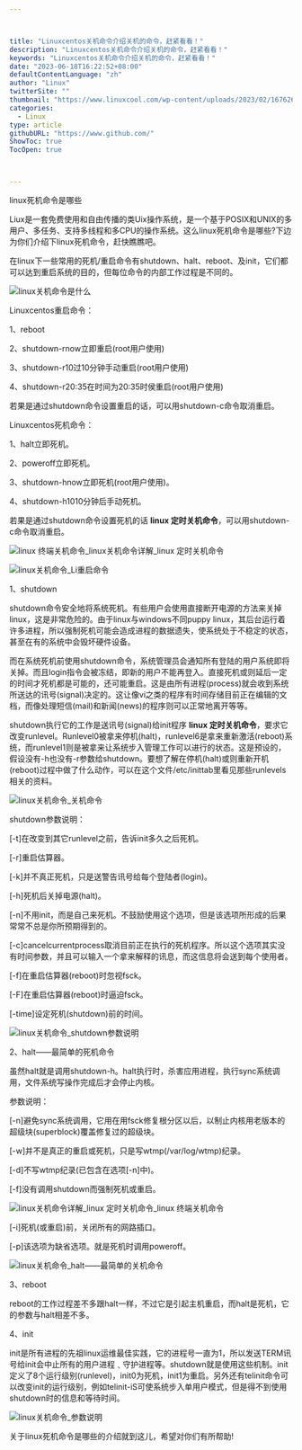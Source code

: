 ```yaml
---



title: "Linuxcentos关机命令介绍关机的命令，赶紧看看！"
description: "Linuxcentos关机命令介绍关机的命令，赶紧看看！"
keywords: "Linuxcentos关机命令介绍关机的命令，赶紧看看！"
date: "2023-06-18T16:22:52+08:00"
defaultContentLanguage: "zh"
author: "Linux"
twitterSite: ""
thumbnail: "https://www.linuxcool.com/wp-content/uploads/2023/02/1676268062387_0.jpg"
categories:
  - Linux
type: article
githubURL: "https://www.github.com/"
ShowToc: true
TocOpen: true



---
```


linux死机命令是哪些

Liux是一套免费使用和自由传播的类Uix操作系统，是一个基于POSIX和UNIX的多用户、多任务、支持多线程和多CPU的操作系统。这么linux死机命令是哪些?下边为你们介绍下linux死机命令，赶快瞧瞧吧。

在linux下一些常用的死机/重启命令有shutdown、halt、reboot、及init，它们都可以达到重启系统的目的，但每位命令的内部工作过程是不同的。

![linux关机命令是什么](https://www.linuxcool.com/wp-content/uploads/2023/02/1676268062387_0.jpg)

Linuxcentos重启命令：

1、reboot

2、shutdown-rnow立即重启(root用户使用)

3、shutdown-r10过10分钟手动重启(root用户使用)

4、shutdown-r20:35在时间为20:35时侯重启(root用户使用)

若果是通过shutdown命令设置重启的话，可以用shutdown-c命令取消重启。

Linuxcentos死机命令：

1、halt立即死机。

2、poweroff立即死机。

3、shutdown-hnow立即死机(root用户使用)。

4、shutdown-h1010分钟后手动死机。

若果是通过shutdown命令设置死机的话 **linux 定时关机命令**，可以用shutdown-c命令取消重启。

![linux 终端关机命令_linux关机命令详解_linux 定时关机命令](https://www.linuxcool.com/wp-content/uploads/2023/02/1676268062387_1.jpg)

![linux关机命令_Li重启命令](https://www.linuxcool.com/wp-content/uploads/2023/02/1676268062387_2.png)

1、shutdown

shutdown命令安全地将系统死机。有些用户会使用直接断开电源的方法来关掉linux，这是非常危险的。由于linux与windows不同puppy linux，其后台运行着许多进程，所以强制死机可能会造成进程的数据遗失，使系统处于不稳定的状态，甚至在有的系统中会毁坏硬件设备。

而在系统死机前使用shutdown命令，系统管理员会通知所有登陆的用户系统即将关掉。而且login指令会被冻结，即新的用户不能再登入。直接死机或则延后一定的时间才死机都是可能的，还可能重启。这是由所有进程(process)就会收到系统所送达的讯号(signal)决定的。这让像vi之类的程序有时间存储目前正在编辑的文档，而像处理短信(mail)和新闻(news)的程序则可以正常地离开等等。

shutdown执行它的工作是送讯号(signal)给init程序 **linux 定时关机命令**，要求它改变runlevel。Runlevel0被拿来停机(halt)，runlevel6是拿来重新激活(reboot)系统，而runlevel1则是被拿来让系统步入管理工作可以进行的状态。这是预设的，假设没有-h也没有-r参数给shutdown。要想了解在停机(halt)或则重新开机(reboot)过程中做了什么动作，可以在这个文件/etc/inittab里看见那些runlevels相关的资料。

![linux关机命令_关机命令](https://www.linuxcool.com/wp-content/uploads/2023/02/1676268062387_3.jpg)

shutdown参数说明：

[-t]在改变到其它runlevel之前，告诉init多久之后死机。

[-r]重启估算器。

[-k]并不真正死机，只是送警告讯号给每个登陆者(login)。

[-h]死机后关掉电源(halt)。

[-n]不用init，而是自己来死机。不鼓励使用这个选项，但是该选项所形成的后果常常不总是你所预期得到的。

[-c]cancelcurrentprocess取消目前正在执行的死机程序。所以这个选项其实没有时间参数，并且可以输入一个拿来解释的讯息，而这信息将会送到每个使用者。

[-f]在重启估算器(reboot)时忽视fsck。

[-F]在重启估算器(reboot)时逼迫fsck。

[-time]设定死机(shutdown)前的时间。

![linux关机命令_shutdown参数说明](https://www.linuxcool.com/wp-content/uploads/2023/02/1676268062387_4.jpg)

2、halt——最简单的死机命令

虽然halt就是调用shutdown-h。halt执行时，杀害应用进程，执行sync系统调用，文件系统写操作完成后才会停止内核。

参数说明：

[-n]避免sync系统调用，它用在用fsck修复根分区以后，以制止内核用老版本的超级块(superblock)覆盖修复过的超级块。

[-w]并不是真正的重启或死机，只是写wtmp(/var/log/wtmp)纪录。

[-d]不写wtmp纪录(已包含在选项[-n]中)。

[-f]没有调用shutdown而强制死机或重启。

![linux关机命令详解_linux 定时关机命令_linux 终端关机命令](https://www.linuxcool.com/wp-content/uploads/2023/02/1676268062387_5.jpg)

[-i]死机(或重启)前，关闭所有的网路插口。

[-p]该选项为缺省选项。就是死机时调用poweroff。

![linux关机命令_halt——最简单的关机命令](https://www.linuxcool.com/wp-content/uploads/2023/02/1676268062387_6.png)

3、reboot

reboot的工作过程差不多跟halt一样，不过它是引起主机重启，而halt是死机，它的参数与halt相差不多。

4、init

init是所有进程的先祖linux运维最佳实践，它的进程号一直为1，所以发送TERM讯号给init会中止所有的用户进程﹑守护进程等。shutdown就是使用这些机制。init定义了8个运行级别(runlevel)，init0为死机，init1为重启。另外还有telinit命令可以改变init的运行级别，例如telinit-iS可使系统步入单用户模式，但是得不到使用shutdown时的信息和等待时间。

![linux关机命令_参数说明](https://www.linuxcool.com/wp-content/uploads/2023/02/1676268062387_7.jpg)

关于linux死机命令是哪些的介绍就到这儿，希望对你们有所帮助!